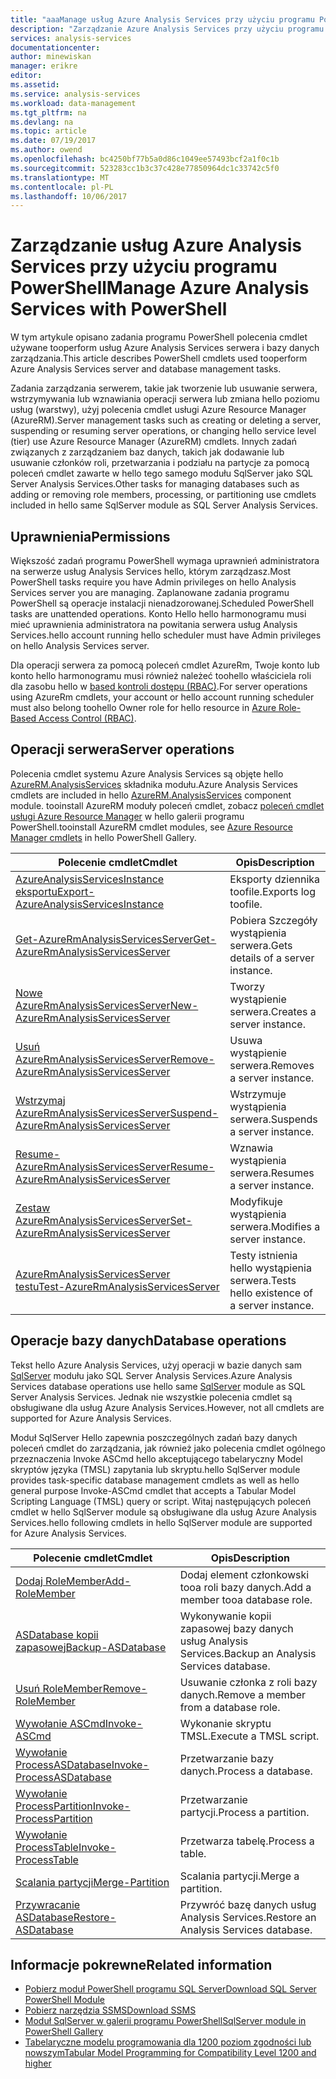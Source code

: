 ```yaml
---
title: "aaaManage usług Azure Analysis Services przy użyciu programu PowerShell | Dokumentacja firmy Microsoft"
description: "Zarządzanie Azure Analysis Services przy użyciu programu PowerShell."
services: analysis-services
documentationcenter: 
author: minewiskan
manager: erikre
editor: 
ms.assetid: 
ms.service: analysis-services
ms.workload: data-management
ms.tgt_pltfrm: na
ms.devlang: na
ms.topic: article
ms.date: 07/19/2017
ms.author: owend
ms.openlocfilehash: bc4250bf77b5a0d86c1049ee57493bcf2a1f0c1b
ms.sourcegitcommit: 523283cc1b3c37c428e77850964dc1c33742c5f0
ms.translationtype: MT
ms.contentlocale: pl-PL
ms.lasthandoff: 10/06/2017
---
```

# <a name="manage-azure-analysis-services-with-powershell"></a><span data-ttu-id="fd8d5-103">Zarządzanie usług Azure Analysis Services przy użyciu programu PowerShell</span><span class="sxs-lookup"><span data-stu-id="fd8d5-103">Manage Azure Analysis Services with PowerShell</span></span>

<span data-ttu-id="fd8d5-104">W tym artykule opisano zadania programu PowerShell polecenia cmdlet używane tooperform usług Azure Analysis Services serwera i bazy danych zarządzania.</span><span class="sxs-lookup"><span data-stu-id="fd8d5-104">This article describes PowerShell cmdlets used tooperform Azure Analysis Services server and database management tasks.</span></span> 

<span data-ttu-id="fd8d5-105">Zadania zarządzania serwerem, takie jak tworzenie lub usuwanie serwera, wstrzymywania lub wznawiania operacji serwera lub zmiana hello poziomu usług (warstwy), użyj polecenia cmdlet usługi Azure Resource Manager (AzureRM).</span><span class="sxs-lookup"><span data-stu-id="fd8d5-105">Server management tasks such as creating or deleting a server, suspending or resuming server operations, or changing hello service level (tier) use Azure Resource Manager (AzureRM) cmdlets.</span></span> <span data-ttu-id="fd8d5-106">Innych zadań związanych z zarządzaniem baz danych, takich jak dodawanie lub usuwanie członków roli, przetwarzania i podziału na partycje za pomocą poleceń cmdlet zawarte w hello tego samego modułu SqlServer jako SQL Server Analysis Services.</span><span class="sxs-lookup"><span data-stu-id="fd8d5-106">Other tasks for managing databases such as adding or removing role members, processing, or partitioning use cmdlets included in hello same SqlServer module as SQL Server Analysis Services.</span></span>

## <a name="permissions"></a><span data-ttu-id="fd8d5-107">Uprawnienia</span><span class="sxs-lookup"><span data-stu-id="fd8d5-107">Permissions</span></span>
<span data-ttu-id="fd8d5-108">Większość zadań programu PowerShell wymaga uprawnień administratora na serwerze usług Analysis Services hello, którym zarządzasz.</span><span class="sxs-lookup"><span data-stu-id="fd8d5-108">Most PowerShell tasks require you have Admin privileges on hello Analysis Services server you are managing.</span></span> <span data-ttu-id="fd8d5-109">Zaplanowane zadania programu PowerShell są operacje instalacji nienadzorowanej.</span><span class="sxs-lookup"><span data-stu-id="fd8d5-109">Scheduled PowerShell tasks are unattended operations.</span></span> <span data-ttu-id="fd8d5-110">Konto Hello hello harmonogramu musi mieć uprawnienia administratora na powitania serwera usług Analysis Services.</span><span class="sxs-lookup"><span data-stu-id="fd8d5-110">hello account running hello scheduler must have Admin privileges on hello Analysis Services server.</span></span> 

<span data-ttu-id="fd8d5-111">Dla operacji serwera za pomocą poleceń cmdlet AzureRm, Twoje konto lub konto hello harmonogramu musi również należeć toohello właściciela roli dla zasobu hello w [based kontroli dostępu (RBAC)](../active-directory/role-based-access-control-what-is.md).</span><span class="sxs-lookup"><span data-stu-id="fd8d5-111">For server operations using AzureRm cmdlets, your account or hello account running scheduler must also belong toohello Owner role for hello resource in [Azure Role-Based Access Control (RBAC)](../active-directory/role-based-access-control-what-is.md).</span></span> 

## <a name="server-operations"></a><span data-ttu-id="fd8d5-112">Operacji serwera</span><span class="sxs-lookup"><span data-stu-id="fd8d5-112">Server operations</span></span> 
<span data-ttu-id="fd8d5-113">Polecenia cmdlet systemu Azure Analysis Services są objęte hello [AzureRM.AnalysisServices](https://www.powershellgallery.com/packages/AzureRM.AnalysisServices) składnika modułu.</span><span class="sxs-lookup"><span data-stu-id="fd8d5-113">Azure Analysis Services cmdlets are included in hello [AzureRM.AnalysisServices](https://www.powershellgallery.com/packages/AzureRM.AnalysisServices) component module.</span></span> <span data-ttu-id="fd8d5-114">tooinstall AzureRM moduły poleceń cmdlet, zobacz [poleceń cmdlet usługi Azure Resource Manager](/powershell/azure/overview) w hello galerii programu PowerShell.</span><span class="sxs-lookup"><span data-stu-id="fd8d5-114">tooinstall AzureRM cmdlet modules, see [Azure Resource Manager cmdlets](/powershell/azure/overview) in hello PowerShell Gallery.</span></span>

|<span data-ttu-id="fd8d5-115">Polecenie cmdlet</span><span class="sxs-lookup"><span data-stu-id="fd8d5-115">Cmdlet</span></span>|<span data-ttu-id="fd8d5-116">Opis</span><span class="sxs-lookup"><span data-stu-id="fd8d5-116">Description</span></span>| 
|------------|-----------------| 
|[<span data-ttu-id="fd8d5-117">AzureAnalysisServicesInstance eksportu</span><span class="sxs-lookup"><span data-stu-id="fd8d5-117">Export-AzureAnalysisServicesInstance</span></span>](/powershell/module/azurerm.analysisservices/export-azureanalysisservicesinstancelog)|<span data-ttu-id="fd8d5-118">Eksporty dziennika toofile.</span><span class="sxs-lookup"><span data-stu-id="fd8d5-118">Exports log toofile.</span></span>| 
|[<span data-ttu-id="fd8d5-119">Get-AzureRmAnalysisServicesServer</span><span class="sxs-lookup"><span data-stu-id="fd8d5-119">Get-AzureRmAnalysisServicesServer</span></span>](/powershell/module/azurerm.analysisservices/get-azurermanalysisservicesserver)|<span data-ttu-id="fd8d5-120">Pobiera Szczegóły wystąpienia serwera.</span><span class="sxs-lookup"><span data-stu-id="fd8d5-120">Gets details of a server instance.</span></span>|  
|[<span data-ttu-id="fd8d5-121">Nowe AzureRmAnalysisServicesServer</span><span class="sxs-lookup"><span data-stu-id="fd8d5-121">New-AzureRmAnalysisServicesServer</span></span>](/powershell/module/azurerm.analysisservices/new-azurermanalysisservicesserver)|<span data-ttu-id="fd8d5-122">Tworzy wystąpienie serwera.</span><span class="sxs-lookup"><span data-stu-id="fd8d5-122">Creates a server instance.</span></span>|
|[<span data-ttu-id="fd8d5-123">Usuń AzureRmAnalysisServicesServer</span><span class="sxs-lookup"><span data-stu-id="fd8d5-123">Remove-AzureRmAnalysisServicesServer</span></span>](/powershell/module/azurerm.analysisservices/remove-azurermanalysisservicesserver)|<span data-ttu-id="fd8d5-124">Usuwa wystąpienie serwera.</span><span class="sxs-lookup"><span data-stu-id="fd8d5-124">Removes a server instance.</span></span>|  
|[<span data-ttu-id="fd8d5-125">Wstrzymaj AzureRmAnalysisServicesServer</span><span class="sxs-lookup"><span data-stu-id="fd8d5-125">Suspend-AzureRmAnalysisServicesServer</span></span>](/powershell/module/azurerm.analysisservices/suspend-azurermanalysisservicesserver)|<span data-ttu-id="fd8d5-126">Wstrzymuje wystąpienia serwera.</span><span class="sxs-lookup"><span data-stu-id="fd8d5-126">Suspends a server instance.</span></span>| 
|[<span data-ttu-id="fd8d5-127">Resume-AzureRmAnalysisServicesServer</span><span class="sxs-lookup"><span data-stu-id="fd8d5-127">Resume-AzureRmAnalysisServicesServer</span></span>](/powershell/module/azurerm.analysisservices/resume-azurermanalysisservicesserver)|<span data-ttu-id="fd8d5-128">Wznawia wystąpienia serwera.</span><span class="sxs-lookup"><span data-stu-id="fd8d5-128">Resumes a server instance.</span></span>|  
|[<span data-ttu-id="fd8d5-129">Zestaw AzureRmAnalysisServicesServer</span><span class="sxs-lookup"><span data-stu-id="fd8d5-129">Set-AzureRmAnalysisServicesServer</span></span>](/powershell/module/azurerm.analysisservices/set-azurermanalysisservicesserver)|<span data-ttu-id="fd8d5-130">Modyfikuje wystąpienia serwera.</span><span class="sxs-lookup"><span data-stu-id="fd8d5-130">Modifies a server instance.</span></span>|   
|[<span data-ttu-id="fd8d5-131">AzureRmAnalysisServicesServer testu</span><span class="sxs-lookup"><span data-stu-id="fd8d5-131">Test-AzureRmAnalysisServicesServer</span></span>](/powershell/module/azurerm.analysisservices/test-azurermanalysisservicesserver)|<span data-ttu-id="fd8d5-132">Testy istnienia hello wystąpienia serwera.</span><span class="sxs-lookup"><span data-stu-id="fd8d5-132">Tests hello existence of a server  instance.</span></span>| 

## <a name="database-operations"></a><span data-ttu-id="fd8d5-133">Operacje bazy danych</span><span class="sxs-lookup"><span data-stu-id="fd8d5-133">Database operations</span></span>

<span data-ttu-id="fd8d5-134">Tekst hello Azure Analysis Services, użyj operacji w bazie danych sam [SqlServer](https://www.powershellgallery.com/packages/SqlServer) modułu jako SQL Server Analysis Services.</span><span class="sxs-lookup"><span data-stu-id="fd8d5-134">Azure Analysis Services database operations use hello same [SqlServer](https://www.powershellgallery.com/packages/SqlServer) module as SQL Server Analysis Services.</span></span> <span data-ttu-id="fd8d5-135">Jednak nie wszystkie polecenia cmdlet są obsługiwane dla usług Azure Analysis Services.</span><span class="sxs-lookup"><span data-stu-id="fd8d5-135">However, not all cmdlets are supported for Azure Analysis Services.</span></span> 

<span data-ttu-id="fd8d5-136">Moduł SqlServer Hello zapewnia poszczególnych zadań bazy danych poleceń cmdlet do zarządzania, jak również jako polecenia cmdlet ogólnego przeznaczenia Invoke ASCmd hello akceptującego tabelaryczny Model skryptów języka (TMSL) zapytania lub skryptu.</span><span class="sxs-lookup"><span data-stu-id="fd8d5-136">hello SqlServer module provides task-specific database management cmdlets as well as hello general purpose Invoke-ASCmd cmdlet that accepts a Tabular Model Scripting Language (TMSL) query or script.</span></span> <span data-ttu-id="fd8d5-137">Witaj następujących poleceń cmdlet w hello SqlServer module są obsługiwane dla usług Azure Analysis Services.</span><span class="sxs-lookup"><span data-stu-id="fd8d5-137">hello following cmdlets in hello SqlServer module are supported for Azure Analysis Services.</span></span>

  
|<span data-ttu-id="fd8d5-138">Polecenie cmdlet</span><span class="sxs-lookup"><span data-stu-id="fd8d5-138">Cmdlet</span></span>|<span data-ttu-id="fd8d5-139">Opis</span><span class="sxs-lookup"><span data-stu-id="fd8d5-139">Description</span></span>|
|------------|-----------------| 
|[<span data-ttu-id="fd8d5-140">Dodaj RoleMember</span><span class="sxs-lookup"><span data-stu-id="fd8d5-140">Add-RoleMember</span></span>](https://msdn.microsoft.com/library/hh510167.aspx)|<span data-ttu-id="fd8d5-141">Dodaj element członkowski tooa roli bazy danych.</span><span class="sxs-lookup"><span data-stu-id="fd8d5-141">Add a member tooa database role.</span></span>| 
|[<span data-ttu-id="fd8d5-142">ASDatabase kopii zapasowej</span><span class="sxs-lookup"><span data-stu-id="fd8d5-142">Backup-ASDatabase</span></span>](https://docs.microsoft.com/sql/analysis-services/powershell/backup-asdatabase-cmdlet)|<span data-ttu-id="fd8d5-143">Wykonywanie kopii zapasowej bazy danych usług Analysis Services.</span><span class="sxs-lookup"><span data-stu-id="fd8d5-143">Backup an Analysis Services database.</span></span>|  
|[<span data-ttu-id="fd8d5-144">Usuń RoleMember</span><span class="sxs-lookup"><span data-stu-id="fd8d5-144">Remove-RoleMember</span></span>](https://msdn.microsoft.com/library/hh510173.aspx)|<span data-ttu-id="fd8d5-145">Usuwanie członka z roli bazy danych.</span><span class="sxs-lookup"><span data-stu-id="fd8d5-145">Remove a member from a database role.</span></span>|   
|[<span data-ttu-id="fd8d5-146">Wywołanie ASCmd</span><span class="sxs-lookup"><span data-stu-id="fd8d5-146">Invoke-ASCmd</span></span>](https://msdn.microsoft.com/library/hh479579.aspx)|<span data-ttu-id="fd8d5-147">Wykonanie skryptu TMSL.</span><span class="sxs-lookup"><span data-stu-id="fd8d5-147">Execute a TMSL script.</span></span>|
|[<span data-ttu-id="fd8d5-148">Wywołanie ProcessASDatabase</span><span class="sxs-lookup"><span data-stu-id="fd8d5-148">Invoke-ProcessASDatabase</span></span>](https://msdn.microsoft.com/library/mt651773.aspx)|<span data-ttu-id="fd8d5-149">Przetwarzanie bazy danych.</span><span class="sxs-lookup"><span data-stu-id="fd8d5-149">Process a database.</span></span>|  
|[<span data-ttu-id="fd8d5-150">Wywołanie ProcessPartition</span><span class="sxs-lookup"><span data-stu-id="fd8d5-150">Invoke-ProcessPartition</span></span>](https://msdn.microsoft.com/library/hh510164.aspx)|<span data-ttu-id="fd8d5-151">Przetwarzanie partycji.</span><span class="sxs-lookup"><span data-stu-id="fd8d5-151">Process a partition.</span></span>| 
|[<span data-ttu-id="fd8d5-152">Wywołanie ProcessTable</span><span class="sxs-lookup"><span data-stu-id="fd8d5-152">Invoke-ProcessTable</span></span>](https://msdn.microsoft.com/library/mt651774.aspx)|<span data-ttu-id="fd8d5-153">Przetwarza tabelę.</span><span class="sxs-lookup"><span data-stu-id="fd8d5-153">Process a table.</span></span>|  
|[<span data-ttu-id="fd8d5-154">Scalania partycji</span><span class="sxs-lookup"><span data-stu-id="fd8d5-154">Merge-Partition</span></span>](https://msdn.microsoft.com/library/hh479576.aspx)|<span data-ttu-id="fd8d5-155">Scalania partycji.</span><span class="sxs-lookup"><span data-stu-id="fd8d5-155">Merge a partition.</span></span>|  
|[<span data-ttu-id="fd8d5-156">Przywracanie ASDatabase</span><span class="sxs-lookup"><span data-stu-id="fd8d5-156">Restore-ASDatabase</span></span>](https://docs.microsoft.com/sql/analysis-services/powershell/restore-asdatabase-cmdlet)|<span data-ttu-id="fd8d5-157">Przywróć bazę danych usług Analysis Services.</span><span class="sxs-lookup"><span data-stu-id="fd8d5-157">Restore an Analysis Services database.</span></span>| 
  

## <a name="related-information"></a><span data-ttu-id="fd8d5-158">Informacje pokrewne</span><span class="sxs-lookup"><span data-stu-id="fd8d5-158">Related information</span></span>

* [<span data-ttu-id="fd8d5-159">Pobierz moduł PowerShell programu SQL Server</span><span class="sxs-lookup"><span data-stu-id="fd8d5-159">Download SQL Server PowerShell Module</span></span>](https://docs.microsoft.com/sql/ssms/download-sql-server-ps-module)   
* [<span data-ttu-id="fd8d5-160">Pobierz narzędzia SSMS</span><span class="sxs-lookup"><span data-stu-id="fd8d5-160">Download SSMS</span></span>](https://docs.microsoft.com/sql/ssms/download-sql-server-management-studio-ssms)   
* [<span data-ttu-id="fd8d5-161">Moduł SqlServer w galerii programu PowerShell</span><span class="sxs-lookup"><span data-stu-id="fd8d5-161">SqlServer module in PowerShell Gallery</span></span>](https://www.powershellgallery.com/packages/SqlServer)    
* [<span data-ttu-id="fd8d5-162">Tabelaryczne modelu programowania dla 1200 poziom zgodności lub nowszym</span><span class="sxs-lookup"><span data-stu-id="fd8d5-162">Tabular Model Programming for Compatibility Level 1200 and higher</span></span>](https://msdn.microsoft.com/library/mt712541.aspx)
